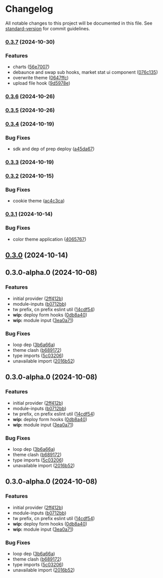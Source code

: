 # Changelog

All notable changes to this project will be documented in this file. See [standard-version](https://github.com/conventional-changelog/standard-version) for commit guidelines.

### [0.3.7](https://github.com/InverterNetwork/react/compare/v0.3.6...v0.3.7) (2024-10-30)


### Features

* charts ([56e7007](https://github.com/InverterNetwork/react/commit/56e700749b27b697c94836502e20757d207d00f3))
* debaunce and swap sub hooks, market stat ui component ([076c135](https://github.com/InverterNetwork/react/commit/076c1351803f6cc89b2bc2f7a4f8316b58f9ffc0))
* overwrite theme ([0647ffc](https://github.com/InverterNetwork/react/commit/0647ffcc281c58916e1ccc1b6089891557baa502))
* upload file hook ([9d5978e](https://github.com/InverterNetwork/react/commit/9d5978e6b27fc0b6a908063fd6f491497571f154))

### [0.3.6](https://github.com/InverterNetwork/react/compare/v0.3.5...v0.3.6) (2024-10-26)

### [0.3.5](https://github.com/InverterNetwork/react/compare/v0.3.5-alpha.0...v0.3.5) (2024-10-26)

### [0.3.4](https://github.com/InverterNetwork/react/compare/v0.3.3...v0.3.4) (2024-10-19)


### Bug Fixes

* sdk and dep of prep deploy ([a45da67](https://github.com/InverterNetwork/react/commit/a45da673f5f3e4b99b91af6f99c8a973189bd2f7))

### [0.3.3](https://github.com/InverterNetwork/react/compare/v0.3.2...v0.3.3) (2024-10-19)

### [0.3.2](https://github.com/InverterNetwork/react/compare/v0.3.1...v0.3.2) (2024-10-15)


### Bug Fixes

* cookie theme ([ac4c3ca](https://github.com/InverterNetwork/react/commit/ac4c3cafe23fb382a60521492f54e3a8011790c3))

### [0.3.1](https://github.com/InverterNetwork/react/compare/v0.3.0-alpha.9...v0.3.1) (2024-10-14)


### Bug Fixes

* color theme application ([4065767](https://github.com/InverterNetwork/react/commit/406576780e421a2f235c7078524b40228052894e))

## [0.3.0](https://github.com/InverterNetwork/react/compare/v0.3.0-alpha.9...v0.3.0) (2024-10-14)

## 0.3.0-alpha.0 (2024-10-08)


### Features

* initial provider ([2ff412b](https://github.com/InverterNetwork/react/commit/2ff412bbd833d26e432d8123a186f68f55ced792))
* module-inputs ([b0712bb](https://github.com/InverterNetwork/react/commit/b0712bb97b6019fe6fe1d24a03cbcbc10f134d3d))
* tw prefix, cn prefix eslint util ([14cdf54](https://github.com/InverterNetwork/react/commit/14cdf5404e2746588557ac747400a048a39adbc2))
* **wip:** deploy form hooks ([0db8a40](https://github.com/InverterNetwork/react/commit/0db8a4055a2086a12c41d8e71f09e9bc16dc5b31))
* **wip:** module input ([3ea0a71](https://github.com/InverterNetwork/react/commit/3ea0a710789b57bb1f42560d74dd97d50cf4bd1b))


### Bug Fixes

* loop dep ([3b6a66a](https://github.com/InverterNetwork/react/commit/3b6a66af224e480b560f1b2446035f83ec9ce17a))
* theme clash ([b689172](https://github.com/InverterNetwork/react/commit/b689172645cb2f4dc0dd8fd7b119baa726ea5f6c))
* type imports ([5c03206](https://github.com/InverterNetwork/react/commit/5c03206d5c186fec7ffbfc58d06412d665d21355))
* unavailable import ([2016b52](https://github.com/InverterNetwork/react/commit/2016b529cbada3d9b945d1007d5f565727bd3eb3))

## 0.3.0-alpha.0 (2024-10-08)


### Features

* initial provider ([2ff412b](https://github.com/InverterNetwork/react/commit/2ff412bbd833d26e432d8123a186f68f55ced792))
* module-inputs ([b0712bb](https://github.com/InverterNetwork/react/commit/b0712bb97b6019fe6fe1d24a03cbcbc10f134d3d))
* tw prefix, cn prefix eslint util ([14cdf54](https://github.com/InverterNetwork/react/commit/14cdf5404e2746588557ac747400a048a39adbc2))
* **wip:** deploy form hooks ([0db8a40](https://github.com/InverterNetwork/react/commit/0db8a4055a2086a12c41d8e71f09e9bc16dc5b31))
* **wip:** module input ([3ea0a71](https://github.com/InverterNetwork/react/commit/3ea0a710789b57bb1f42560d74dd97d50cf4bd1b))


### Bug Fixes

* loop dep ([3b6a66a](https://github.com/InverterNetwork/react/commit/3b6a66af224e480b560f1b2446035f83ec9ce17a))
* theme clash ([b689172](https://github.com/InverterNetwork/react/commit/b689172645cb2f4dc0dd8fd7b119baa726ea5f6c))
* type imports ([5c03206](https://github.com/InverterNetwork/react/commit/5c03206d5c186fec7ffbfc58d06412d665d21355))
* unavailable import ([2016b52](https://github.com/InverterNetwork/react/commit/2016b529cbada3d9b945d1007d5f565727bd3eb3))

## 0.3.0-alpha.0 (2024-10-08)


### Features

* initial provider ([2ff412b](https://github.com/InverterNetwork/react/commit/2ff412bbd833d26e432d8123a186f68f55ced792))
* module-inputs ([b0712bb](https://github.com/InverterNetwork/react/commit/b0712bb97b6019fe6fe1d24a03cbcbc10f134d3d))
* tw prefix, cn prefix eslint util ([14cdf54](https://github.com/InverterNetwork/react/commit/14cdf5404e2746588557ac747400a048a39adbc2))
* **wip:** deploy form hooks ([0db8a40](https://github.com/InverterNetwork/react/commit/0db8a4055a2086a12c41d8e71f09e9bc16dc5b31))
* **wip:** module input ([3ea0a71](https://github.com/InverterNetwork/react/commit/3ea0a710789b57bb1f42560d74dd97d50cf4bd1b))


### Bug Fixes

* loop dep ([3b6a66a](https://github.com/InverterNetwork/react/commit/3b6a66af224e480b560f1b2446035f83ec9ce17a))
* theme clash ([b689172](https://github.com/InverterNetwork/react/commit/b689172645cb2f4dc0dd8fd7b119baa726ea5f6c))
* type imports ([5c03206](https://github.com/InverterNetwork/react/commit/5c03206d5c186fec7ffbfc58d06412d665d21355))
* unavailable import ([2016b52](https://github.com/InverterNetwork/react/commit/2016b529cbada3d9b945d1007d5f565727bd3eb3))
